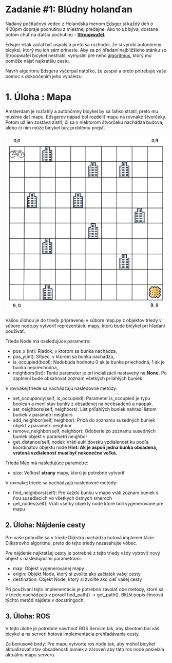 # Zadanie #1: Blúdny holanďan

Nadaný počítačový vedec z Holandska menom [Edsger](https://en.wikipedia.org/wiki/Edsger_W._Dijkstra) si každý deň o 4:20pm dopraje pochutinu z miestnej predajne. Ako to už býva, dostane potom chuť na ďalšiu pochutinu - **[Stroopwafel](https://en.wikipedia.org/wiki/Stroopwafel).** 

Edsger však začal byť ospalý a preto sa rozhodol, že si vyrobí autonómny bicykel, ktorý mu ich sám prinesie. Aby sa pri hľadaní najbližšieho stánku so Stroopwafel bicykel nestratil, vymyslel pre neho [algoritmus](https://en.wikipedia.org/wiki/Dijkstra%27s_algorithm), ktorý mu pomôže nájsť najkratšiu cestu.

Návrh algoritmu Edsgera vyčerpal natoľko, že zaspal a preto potrebuje vašu pomoc s dokončením jeho vynálezu.

# 1. Úloha : Mapa

Amsterdam je rozľahlý a autonómny bicykel by sa ľahko stratil, preto mu musíme dať mapu. Edsgerov nápad bol rozdeliť mapu na rovnaké štvorčeky. Potom už len zostáva zistiť, či sa v niektorom štvorčeku nachádza budova, alebo či ním môže bicykel bez problému prejsť.

![Untitled](https://github.com/herich-dusan/ISMR/blob/main/map.png?raw=true)

Vašou úlohou je do triedy pripravenej v súbore map.py z objektov triedy v súbore node.py vytvoriť reprezentáciu mapy, ktorú bude bicykel pri hľadaní používať.

Trieda Node má nasledujúce parametre:

- pos_x (int): Riadok, v ktorom sa bunka nachádza,
- pos_y(int): Stĺpec, v ktorom sa bunka nachádza,
- is_occupied(bool): Nadobúda hodnotu 0 ak je bunka priechodná, 1 ak je bunka nepriechodná,
- neighbors(list): Tento parameter je pri incializácii nastavený na **None.** Po zaplnení bude obsahovať zoznam všetkých prilahlých buniek.

V rovnakej triede sa nachádzajú nasledovné metódy:

- set_occupancy(self, is_occupied): Parameter is_occupied je typu boolean a mení stav bunky z obsadenej na neobsadenú a naopak.
- set_neighbors(self, neighbors): List priľahlých buniek nahradí listom buniek v parametri neigbors
- add_neighbor(self, neighbor): Pridá do zoznamu susedných buniek objekt v parametri neighbor
- remove_neighbor(self, neighbor): Odoberie zo zoznamu susedných buniek objekt v parametri neighbor
- get_distance(self, node): Vráti euklidovskú vzdialenosť ku podľa koordinátov objektu node **Hint: Ak je aspoň jedna bunka obsadená, vrátená vzdialenosť musí byť nekonečne veľká.**

Trieda Map má nasledujúce parametre:

- size: Veľkosť **strany** mapy, ktorú je potrebné vytvoriť

V rovnakej triede sa nachádzajú nasledovné metódy:

- find_neighbors(self): Pre každú bunku v mape vráti zoznam buniek s ňou susediacich vo všetkých ôsmych smeroch
- get_nodes(self): Vráti všetky objekty node ktoré boli vygenerované pre mapu

## 2. Úloha: Nájdenie cesty

Pre vaše pohodlie sa v triede Dijkstra nachádza hotová implementácie Dijkstrovho algoritmu, preto do tejto triedy nezasahujte vôbec.

Pre nájdenie najkratšej cesty je potrebné z tejto triedy vždy vytroviť nový objekt s nasledujúcimi parametrami:

- map: Objekt vygenerovanej mapy
- origin: Objekt Node, ktorý si zvolíte ako začiatok vašej cesty
- destination: Objekt Node, ktorý si zvolíte ako cieľ vašej cesty

Pri používaní tejto implementácie je potrebné zavolať obe metódy, ktoré sa v triede nachádzajú v poradí find_path() → get_path(). Bližší popis činoosti týchto metód nájdete v docstringoch.

## 3. Úloha: ROS

V tejto úlohe je potrebné navrhnúť ROS Service tak, aby klientom bol váš bicykel a na serveri hotová implementácia prehľadávania cesty.

Za bonusové body: Pre mapu vytvorte ros node tak, aby mohol bicykel aktualizovať stav obsadenosti buniek a zároveň aby táto ros node posielala aktuálnu mapu serveru.
